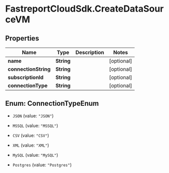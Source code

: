 # FastreportCloudSdk.CreateDataSourceVM

## Properties

Name | Type | Description | Notes
------------ | ------------- | ------------- | -------------
**name** | **String** |  | [optional] 
**connectionString** | **String** |  | [optional] 
**subscriptionId** | **String** |  | [optional] 
**connectionType** | **String** |  | [optional] 



## Enum: ConnectionTypeEnum


* `JSON` (value: `"JSON"`)

* `MSSQL` (value: `"MSSQL"`)

* `CSV` (value: `"CSV"`)

* `XML` (value: `"XML"`)

* `MySQL` (value: `"MySQL"`)

* `Postgres` (value: `"Postgres"`)




